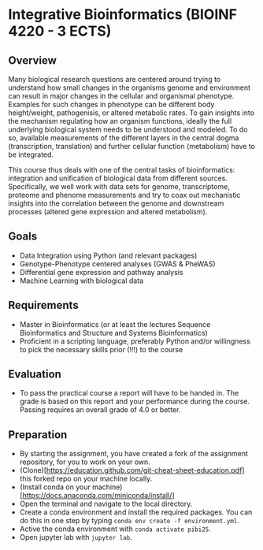 # Integrative Bioinformatics (BIOINF 4220 - 3 ECTS)
## Overview
Many biological research questions are centered around trying to understand how small changes in
the organisms genome and environment can result in major changes in the cellular and organismal
phenotype. Examples for such changes in phenotype can be different body height/weight,
pathogenisis, or altered metabolic rates. To gain insights into the mechanism regulating how an
organism functions, ideally the full underlying biological system needs to be understood and
modeled. To do so, available measurements of the different layers in the central dogma
(transcription, translation) and further cellular function (metabolism) have to be integrated.

This course thus deals with one of the central tasks of bioinformatics: integration and unification of
biological data from different sources. Specifically, we well work with data sets for genome,
transcriptome, proteome and phenome measurements and try to coax out mechanistic insights into
the correlation between the genome and downstream processes (altered gene expression and altered
metabolism).

## Goals
* Data Integration using Python (and relevant packages)
* Genotype-Phenotype centered analyses (GWAS & PheWAS)
* Differential gene expression and pathway analysis
* Machine Learning with biological data

## Requirements
* Master in Bioinformatics (or at least the lectures Sequence Bioinformatics and Structure and Systems Bioinformatics)
* Proficient in a scripting language, preferably Python and/or willingness to pick the necessary skills prior (!!!) to the course

## Evaluation
* To pass the practical course a report will have to be handed in. The grade is based on this report and your performance during the course. Passing requires an overall grade of 4.0 or better.

## Preparation
* By starting the assignment, you have created a fork of the assignment repository, for you to work on your own.
* (Clone)[https://education.github.com/git-cheat-sheet-education.pdf] this forked repo on your machine locally.
* (Install conda on your machine)[https://docs.anaconda.com/miniconda/install/]
* Open the terminal and navigate to the local directory.
* Create a conda environment and install the required packages. You can do this in one step by typing `conda env create -f environment.yml`.
* Active the conda environment with `conda activate pibi25`.
* Open jupyter lab with `jupyter lab`.
